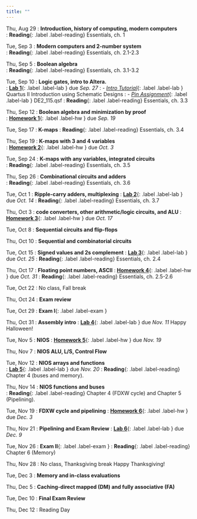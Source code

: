 ```yaml
---
title: ""
---
```


<!--- CS 231 Intro to Computer Organization --->


Thu, Aug 29
: **Introduction, history of computing, modern computers**  
: **Reading**{: .label .label-reading} Essentials, ch. 1

Tue, Sep 3
: **Modern computers and 2-number system**  
: **Reading**{: .label .label-reading} Essentials, ch. 2.1-2.3

Thu, Sep 5
: **Boolean algebra**  
: **Reading**{: .label .label-reading} Essentials, ch. 3.1-3.2

Tue, Sep 10
: **Logic gates, intro to Altera.**  
: [**Lab 1**](labs/lab1/lab1.pdf){: .label .label-lab } due *Sep. 27*
: - [*Intro Tutorial*](labs/lab1/Quartus_II_Introduction.pdf){: .label .label-lab } Quartus II Introduction using Schematic Designs
: - [*Pin Assignment*](labs/lab1/DE2_115.qsf){: .label .label-lab } DE2_115.qsf
: **Reading**{: .label .label-reading} Essentials, ch. 3.3

Thu, Sep 12
: **Boolean algebra and minimization by proof**  
: [**Homework 1**](homework/hw1.pdf){: .label .label-hw } due *Sep. 19*

Tue, Sep 17
: **K-maps**
: **Reading**{: .label .label-reading} Essentials, ch. 3.4

Thu, Sep 19
: **K-maps with 3 and 4 variables**  
: [**Homework 2**](homework/hw2.pdf){: .label .label-hw } due *Oct. 3*

Tue, Sep 24
: **K-maps with any variables, integrated circuits**  
: **Reading**{: .label .label-reading} Essentials, ch. 3.5

Thu, Sep 26
: **Combinational circuits and adders**  
: **Reading**{: .label .label-reading} Essentials, ch. 3.6

Tue, Oct 1 
: **Ripple-carry adders, multiplexing** 
: [**Lab 2**](labs/lab2/){: .label .label-lab } due *Oct. 14*
: **Reading**{: .label .label-reading} Essentials, ch. 3.7
  
Thu, Oct 3
: **code converters, other arithmetic/logic circuits, and ALU** 
: [**Homework 3**](homework/hw3){: .label .label-hw } due *Oct. 17*

Tue, Oct 8
: **Sequential circuits and flip-flops**  

Thu, Oct 10
: **Sequential and combinatorial circuits**  

Tue, Oct 15
: **Signed values and 2s complement** 
: [**Lab 3**](labs/lab3/){: .label .label-lab } due *Oct. 25*
: **Reading**{: .label .label-reading} Essentials, ch. 2.4

Thu, Oct 17
: **Floating point numbers, ASCII** 
: [**Homework 4**](homework/hw4){: .label .label-hw } due *Oct. 31*
: **Reading**{: .label .label-reading} Essentials, ch. 2.5-2.6

Tue, Oct 22
: No class, Fall break

Thu, Oct 24
: **Exam review**  

Tue, Oct 29
: **Exam I**{: .label .label-exam }

Thu, Oct 31
: **Assembly intro**
: [**Lab 4**](labs/lab4/){: .label .label-lab } due *Nov. 11*
Happy Halloween!

Tue, Nov 5
: **NIOS** 
: [**Homework 5**](homework/hw5){: .label .label-hw } due *Nov. 19*

Thu, Nov 7
: **NIOS ALU, L/S, Control Flow** 

Tue, Nov 12
: **NIOS arrays and functions**  
: [**Lab 5**](labs/lab5/){: .label .label-lab } due *Nov. 20*
: **Reading**{: .label .label-reading} Chapter 4 (buses and memory).

Thu, Nov 14
: **NIOS functions and buses**  
: **Reading**{: .label .label-reading} Chapter 4 (FDXW cycle) and Chapter 5 (Pipelining).

Tue, Nov 19
: **FDXW cycle and pipelining**
: [**Homework 6**](homework/hw6){: .label .label-hw } due *Dec. 3*

Thu, Nov 21
: **Pipelining and Exam Review**
: [**Lab 6**](labs/lab6/){: .label .label-lab } due *Dec. 9*

Tue, Nov 26
: **Exam II**{: .label .label-exam }
: **Reading**{: .label .label-reading} Chapter 6 (Memory)

Thu, Nov 28
: No class, Thanksgiving break
Happy Thanksgiving!

Tue, Dec 3
: **Memory and in-class evaluations**

Thu, Dec 5
: **Caching-direct mapped (DM) and fully associative (FA)**

Tue, Dec 10
: **Final Exam Review**  

Thu, Dec 12
: Reading Day